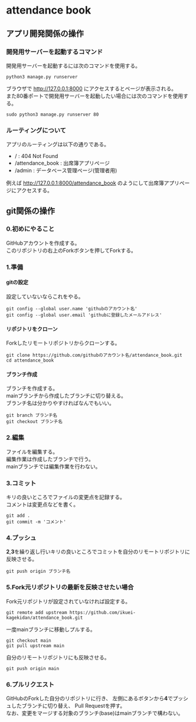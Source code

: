 # attendance book
## アプリ開発関係の操作
### 開発用サーバーを起動するコマンド
開発用サーバーを起動するには次のコマンドを使用する。
```
python3 manage.py runserver
```
ブラウザで http://127.0.0.1:8000 にアクセスするとページが表示される。  
また80番ポートで開発用サーバーを起動したい場合には次のコマンドを使用する。
```
sudo python3 manage.py runserver 80
```
### ルーティングについて
アプリのルーティングは以下の通りである。
- / : 404 Not Found
- /attendance_book : 出席簿アプリページ
- /admin : データベース管理ページ(管理者用)

例えば http://127.0.0.1:8000/attendance_book のようにして出席簿アプリページにアクセスする。
## git関係の操作
### 0.初めにやること
GitHubアカウントを作成する。  
このリポジトリの右上のForkボタンを押してForkする。
### 1.準備
#### gitの設定
設定していないならこれをやる。
```
git config --global user.name 'githubのアカウント名'
git config --global user.email 'githubに登録したメールアドレス'
```
#### リポジトリをクローン
Forkしたリモートリポジトリからクローンする。
```
git clone https://github.com/githubのアカウント名/attendance_book.git
cd attendance_book
```
#### ブランチ作成
ブランチを作成する。  
mainブランチから作成したブランチに切り替える。  
ブランチ名は分かりやすければなんでもいい。
```
git branch ブランチ名
git checkout ブランチ名
```
### 2.編集
ファイルを編集する。  
編集作業は作成したブランチで行う。  
mainブランチでは編集作業を行わない。
### 3.コミット
キリの良いところでファイルの変更点を記録する。  
コメントは変更点などを書く。
```
git add .
git commit -m 'コメント'
```
### 4.プッシュ
**2**,**3**を繰り返し行いキリの良いところでコミットを自分のリモートリポジトリに反映させる。
```
git push origin ブランチ名
```
### 5.Fork元リポジトリの最新を反映させたい場合
Fork元リポジトリが設定されていなければ設定する。
```
git remote add upstream https://github.com/ikuei-kagekidan/attendance_book.git
```
一度mainブランチに移動しプルする。
```
git checkout main
git pull upstream main
```
自分のリモートリポジトリにも反映させる。
```
git push origin main
```
### 6.プルリクエスト
GitHubのForkした自分のリポジトリに行き、
左側にあるボタンから**4**でプッシュしたブランチに切り替え、
Pull Requestを押す。  
なお、変更をマージする対象のブランチ(base)はmainブランチで構わない。
